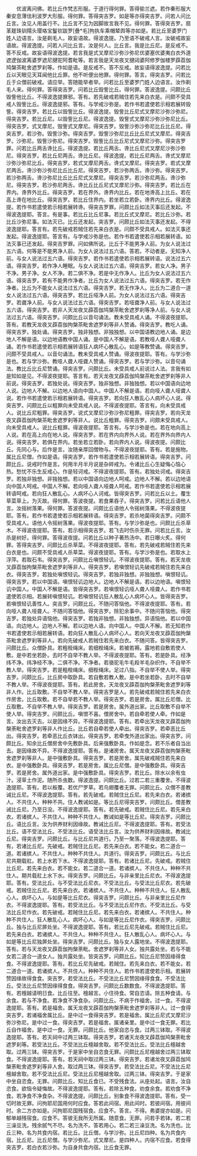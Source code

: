 <!-- { "loadSidebar": true } -->
　　优波离问佛。若比丘作梵志形服。于道行得何罪。答得偷兰遮。若作秦形服大秦安息薄佉利波罗大形服。得何罪。答得突吉罗。如是等亦得突吉罗。问若人问比丘言。汝见人用盖行不。比丘言不见为因脚故言我不见。得何罪。答得突吉罗。扇革屣珠钏羺头璎珞宝鬘钦跋罗[疊*毛]拘执车乘帽辇舆等亦如是。若比丘至婆罗门姓人边语言。汝是剃毛人。故妄语故。得波逸提。乃至语不破戒人言。汝破戒故妄语故。得波逸提。问若人问比丘言。汝是何人。比丘言。我是比丘尼。是反戒不。答不反戒。故妄语得波逸提。若言我是式叉摩尼沙弥沙弥尼优婆塞优婆夷白衣外道遮逻伽波离婆罗遮尼揵驼阿耆毗等。若言我是天龙夜叉揵闼婆阿修罗伽楼罗薜荔伽鸠槃茶毗舍遮罗刹等。作如是语。是反戒不。答不反戒。故妄语得波逸提。问若比丘以天眼见天耳闻他比丘罪。他不听便出他罪。得何罪。答言。得突吉罗。问若比丘于众僧前破戒。请应举。答随能举者举。问若比丘至婆罗门姓人边语言。汝作剃毛人来。得何罪。答得突吉罗。问若比丘毁訾比丘。得何罪。答波逸提。问颇比丘毁訾他比丘。不得波逸提罪邪。答有。若先破戒若贼住若先来白衣是。问颇不受具戒人毁訾比丘。得波逸提邪。答有。与学戒沙弥是。若作书若遣使若示相若展转毁訾。得突吉罗。若比丘以毁訾比丘。得波逸提。毁訾比丘尼式叉摩尼沙弥沙弥尼。得突吉罗。若比丘尼。以毁訾比丘尼。得波逸提。毁訾式叉摩尼沙弥沙弥尼比丘。得突吉罗。式叉摩尼。毁訾式叉摩尼。得突吉罗。毁訾沙弥沙弥尼比丘比丘尼。得突吉罗。若沙弥。毁訾沙弥。得突吉罗。毁訾沙弥尼比丘比丘尼式叉摩尼。得突吉罗。沙弥尼。毁訾沙弥尼。得突吉罗。毁訾比丘比丘尼式叉摩尼沙弥。得突吉罗罪。问若比丘两舌谗比丘。得波逸提。若比丘两舌。谗比丘尼式叉摩尼沙弥沙弥尼。得突吉罗。若比丘尼两舌。谗比丘尼。得波逸提。若比丘尼两舌。谗式叉摩尼沙弥沙弥尼比丘。得突吉罗。若式叉摩尼两舌。谗式叉摩尼。得突吉罗。若式叉摩尼两舌。谗沙弥沙弥尼比丘比丘尼。得突吉罗。若沙弥两舌。谗沙弥。得突吉罗。若沙弥两舌。谗沙弥尼比丘比丘尼式叉摩尼。得突吉罗。若沙弥尼两舌。谗沙弥尼。得突吉罗。若沙弥尼两舌。谗比丘比丘尼式叉摩尼沙弥。得突吉罗。若比丘在界内。谗界外比丘。得突吉罗。若在界外。谗界内比丘。若在地谗高上比丘。若在高上谗在地比丘。得突吉罗。若比丘住界内。若坐若立若卧。谗界内比丘。得波逸提。若作书若遣使若示相若展转谗。得突吉罗罪。问颇比丘如法灭事后还发起。不得波逸提耶。答言。有是事。若比丘比丘尼事。若比丘式叉摩尼。若比丘沙弥。若比丘沙弥尼事。如法灭已。比丘还发起。突吉罗。问颇比丘如法灭事还发起。不得波逸提耶。答言有。若先破戒若贼住若先来白衣是。问颇不受具戒人。如法灭事还发起。得波逸提耶。答言有。与学戒沙弥是也。若作书若遣使若示相若展转语。如法灭事已还发起。得突吉罗罪。问如佛所说。比丘于不能男净人前。为女人说法过五六语。何等是不能男净人前。为女人说法过五六语。答若。不动者是。无知净人前。与女人说法过五六语。得突吉罗。若作书若遣使若示相若展转语。说法过五六语。得突吉罗。若作净人睡眠。与女人说法过五六语。得突吉罗。若女人净。男子不净。男子净。女人不净。若二俱不净。若是中无作净人。比丘为女人说法过五六语。得突吉罗。若有不能男作净者。比丘为女人说法过五六语。得突吉罗。若无作净者。比丘为不能女人说法过五六语。得突吉罗。若无作净人。比丘为二道合一道女人说法过五六语。得突吉罗。若比丘哑净人前。为女人说法过五六语。得突吉罗。若聋净人前。与女人说法过五六语。得突吉罗。若哑聋净人前。与女人说法过五六语。得突吉罗。若非人天龙夜叉薜荔伽鸠槃茶毗舍遮罗刹等净人前。与女人说法过五六语。得突吉罗。问颇比丘以音句诵法。教未受具戒人诵。不得波夜提耶。答有。若教天龙夜叉薜荔伽拘槃茶毗舍遮罗刹等非人赞诵。得突吉罗。教吃人诵。得突吉罗。独处诵。得突吉罗。独非独想。非独独想。以中国语教边地人诵。是边地人不解是语。以边地语教中国人诵。是中国人不解是语。若教哑人聋人哑聋人诵。若作书若遣使若示相若展转语狂人病坏心散乱心。如是等教赞诵。得突吉罗。问颇不受具戒人。以音句诵法。教未受具戒人赞诵。得波夜提耶。答有。与学沙弥是也。若与学沙弥。教哑人聋人哑聋人赞诵。得突吉罗。若与学沙弥。以音句诵法。教比丘比丘尼赞诵。得突吉罗。问颇比丘。未受具戒人前说过人法。言我有如是知如是见。不得波夜提耶。答言有。若天龙夜叉薜荔伽鸠槃茶毗舍遮罗刹等非人前说。得突吉罗。若独处说。得突吉罗。独非独想。非独独想。若以中国语向边地人说。边地人不解。以边地人语向中国人。中国人不解是语。若向哑人聋人哑聋人说。若作书若遣使若示相若展转语。得突吉罗。若向狂人散乱心人病坏心人说。得突吉罗。问颇比丘以粗罪向未受具戒人说。不得波夜提耶。答言有。向未受具戒人。说比丘尼粗罪。得突吉罗。说式叉摩尼沙弥沙弥尼粗罪。得突吉罗。若向天龙夜叉薜荔伽拘槃茶毗舍遮罗刹等非人。说比丘粗罪。得突吉罗。问颇未受具戒人。向未受具戒人。说比丘粗罪。得波夜提耶。答言有。与学沙弥是也。若在地向高上人说。若在高上向在地人说。得突吉罗。若在界内向界外人说。若在界外向界内人说。得突吉罗。若俱在界内。若坐若立若卧。若向界内人说。得波夜提。问颇比丘。先同心与。后作是言。汝随亲厚回僧物与。不得波夜提耶。答有。若是施物。属比丘尼僧。作如是语。得突吉罗。若作书若遣使若示相若展转语。得突吉罗。问颇比丘。说戒时作是言。何用半月半月说是杂碎戒为。令诸比丘心生疑悔心恼心热。愁忧不乐生反戒心。作是轻诃戒。不得波夜提耶。答有。若独处诃戒。得突吉罗。若独非独想。非独独想。若以中国语向边地人呵戒。边地人不解。若以边地语向中国人呵戒。中国人不解。若向哑人聋人哑聋人呵戒。若作书若遣使若示相若展转语呵戒。若向狂人散乱心。人病坏心人诃戒。皆得突吉罗。问若比丘以土。覆生草菜草上。为灭故。得何罪。答波夜提。若食果吞子。得突吉罗。问若比丘语他人言。汝摇树落果。得何罪。答波夜提。问颇比丘语他人令摇树落果。不得波夜提耶。答有。若作书若遣使若示相若展转语。得突吉罗。若杀地菌得突吉罗。问颇不受具戒人。语他人令摇树落果。得波夜提耶。答有。与学沙弥是也。问颇比丘杀草木。不得波夜提耶。答有。若示相得突吉罗。若飞去时伤杀无罪。问若比丘言。汝杀是树好。得何罪。答得波夜提。问若比丘以种子著热汤中。若日曝火炙。得何罪。答得突吉罗。问颇比丘杀草菜。不得波夜提耶。答有。若先破戒若贼住若先来白衣是也。问颇不受具戒人杀草菜。得波夜提耶。答有。与学沙弥是也。若取水上浮萍。若取石韦。得突吉罗。问颇比丘嗔恨轻讥。不得波夜提耶。答有。若天龙夜叉薜荔伽拘槃茶毗舍遮罗刹等非人。得突吉罗。若嗔恨轻讥先破戒若贼住若先来白衣。得突吉罗。若独处嗔恨轻讥。得突吉罗。若独非独想。非独独想。嗔恨轻讥。得突吉罗。若以中国语。嗔恨轻讥边地人。边地人不解是语。若以边地语。嗔恨轻讥中国人。中国人不解是语。皆得突吉罗。若嗔恨轻讥哑人聋人哑聋人。若作书若遣使若示相。若展转嗔恨轻讥。若嗔恨轻讥狂人散乱心人病坏心人。皆得突吉罗。若嗔恨轻讥善性人。突吉罗。问颇比丘。不随问答恼他。不得波夜提耶。答有。若向哑人聋人哑聋人。不随问答恼他。得突吉罗。除犯余事中。不随问答恼他。得突吉罗。若独处异语恼他。得突吉罗。若独非独想。非独独想。异语恼他。若以中国语。向边地人。边地人不解。若以边地人语。向中国人。中国人不解。若无知若作书若遣使若示相若展转语。若向狂人散乱心人病坏心人。若向天龙夜叉薜荔伽拘槃茶毗舍遮罗刹等非人。若向先破戒人若贼住若先来白衣。不随问答。皆得突吉罗。问颇比丘。众僧卧具。若粗梐绳床。若细梐绳床。若被若褥。露地若自敷若使人敷。是中若坐若卧。去时不自举不教人举。不得波夜提耶。答有。若是卧具。经净纬不净。纬净经不净。二俱不净。不净者。若骆驼毛牛毛羖羊毛杂织作。不自举不教人举。得突吉罗。若是粗梐绳床。细梐绳床。足过八指。不自举不使人举。得突吉罗。问颇比丘。比丘房中取卧具。若自敷若教人敷。是中若坐若卧。去时不自举不教人举。不得波夜提耶。答有。若此房舍。天龙夜叉薜荔伽拘槃荼毗舍遮罗刹等非人作。比丘取敷。不自举不教人举。得突吉罗是人。若先破戒若贼住若先来白衣作房舍。比丘取敷。若不自举若不教人举。得突吉罗。若是房舍。属比丘尼僧。比丘取敷。不自举不教人举。得突吉罗。若是房舍。属外道出家。比丘取敷不自举不使人举。得突吉罗。问颇比丘。嗔恨不喜。僧房舍中。若自牵若使人牵。作如是言。汝出去灭去。以是因缘不异。不得波逸提耶。答有。若牵出天龙夜叉薜荔伽拘槃荼毗舍遮罗刹等非人作比丘。比丘若自牵若使人牵出。得突吉罗。若牵恶比丘出。得突吉罗。若牵恶比丘衣钵出。得突吉罗。若牵曳外道出家出。得突吉罗。问颇比丘。知余比丘僧房舍中先敷卧具。后来强敷卧具。作如是念。若不乐者自当出去。是因缘故不异。不得波逸提耶。答有。是诸房舍。属天龙夜叉薜荔伽拘槃荼毗舍遮罗刹等非人。是中强敷卧具。得突吉罗。若是房舍。属先破戒贼住若先来白衣。是中强敷卧具。得突吉罗。若是房舍。属比丘尼僧。是中强敷卧具。得突吉罗。若是房舍。属外道出家。是中强敷卧具。得突吉罗。若比丘。除水以余有虫汁。浸草土作泥。随所杀虫数。得波逸提。问颇比丘。过若二若三重覆舍。不得波逸提耶。答有。若以板覆。若优尸罗草。若鸟翅覆者无罪。问颇比丘。众僧不差教诫比丘尼。不得波逸提耶。答有。若先破戒。若贼住比丘尼。若先来白衣。若诸摈人。不共住人。种种不共。住人教诫如是。等比丘尼得突吉罗。问颇比丘。僧差教诫比丘尼。乃至日没。不得波逸提耶。答有。若先破戒。若贼住比丘尼。若先来白衣。若诸摈人。不共住人。种种不共住人。教诫如是等比丘尼。得突吉罗。问颇比丘。语比丘言。汝为供养财利因缘故。教诫比丘尼。不得波逸提耶。答有。若受法比丘。语不受法比丘。不受法比丘。语受法比丘言。汝为供养财利因缘故。教诫比丘尼。得突吉罗。问颇比丘。与比丘尼共道行。乃至一聚落。不得波逸提耶。答有。若诸比丘尼。先破戒。若贼住比丘尼。若先来白衣。若不能女。若二道合一道。若诸摈人。不共住人。种种不共住人。共道行。得突吉罗。问颇比丘。与比丘尼共期载舡。若上水若下水。不得波逸提耶。答有。若诸比丘尼。先破戒。若贼住比丘尼。若先来白衣。若不能女。若二道合一道。若诸摈人。不共住人。种种不共住人。期共载舡上水下水。得突吉罗。问颇比丘。与非亲里比丘尼衣。不得波逸提耶。答有。受法比丘。与不受法比丘尼衣。不受法比丘。与受法比丘尼衣。若先破戒。若贼住比丘尼。若先来白衣。若诸摈人。不共住人。种种不共住人。狂人散乱心人。病坏心人。与如是等比丘尼衣。得突吉罗。问颇比丘。与非亲里比丘尼作衣。不得波逸提耶。答有。若受法比丘。与不受法比丘尼作衣。不受法比丘。与受法比丘尼作衣。若先破戒。若贼住比丘尼。若先来白衣。若诸摈人。不共住人。种种不共住人。狂人散乱心人。病坏心人。与如是等比丘尼作衣。得突吉罗。问颇比丘。独与比丘尼屏处坐。不得波逸提耶。答有。若比丘尼先破戒。若贼住比丘尼。若先来白衣。若诸摈人。不共住人。种种不共住人。狂人散乱心人。病坏心人。与如是等比丘尼独屏处坐。得突吉罗。问颇比丘。独与女人露地坐。不得波逸提耶。答有。若与天龙夜叉薜荔伽拘槃荼毗。舍遮罗刹等非人女。独共露处坐。若与不能女若二道合一道女人。独共露处坐。皆突吉罗。问颇比丘。知比丘尼赞因缘得食食。不得波逸提耶。答有。若比丘尼先破戒。若贼住。若先来白衣。若不能女。若二道合一道。若诸摈人。不共住人。种种不共住人。若作书若遣使若示相。若展转赞因缘故得食食。突吉罗。若受法比丘。不受法比丘尼赞因缘得食食。不受法比丘。受法比丘尼赞因缘得食食。得突吉罗。问颇比丘数数食。不得波逸提耶。答有。若檀越请明日食。比丘往至。檀越言。小住待食。常自恣请。除五种食请。与余食。若与不净食。若净食不净食杂。问颇比丘。不病于作福舍。过一食。不得波逸提耶。答有。若是福舍。属天龙夜叉薜荔伽拘槃荼毗舍遮罗刹等非人。过一食得突吉罗。若诸福舍属比丘。是中过一食得突吉罗。若是福舍。属比丘尼式叉摩尼沙弥沙弥尼。是中过一食。得突吉罗。若是福舍。属诸亲里。是中过一食无罪。若比丘自作福舍。是中过一食。无罪。问颇比丘。他家自恣与食。过两三钵取。不得波逸提耶。答有。若天祠中过两三钵取。得突吉罗。若诸天龙夜叉薜荔伽鸠槃荼毗舍遮罗刹等。若受法比丘。不受法比丘檀越舍取。若不受法比丘。受法比丘檀越舍取。过两三钵。得突吉罗。于是家中坐自恣食无罪。问颇比丘尼檀越舍过两三钵取食。不得波逸提耶。答有。若天祠中取过两三钵。得突吉罗。若诸龙夜叉薜荔伽鸠槃荼毗舍遮罗刹等非人舍。取过两三钵。得突吉罗。若受法比丘尼。不受法比丘尼檀越舍取。若不受法比丘尼。受法比丘尼檀越舍取。过两三钵。得突吉罗。于是家中坐自恣食。无罪。问颇比丘。知比丘食已。不受残食法。从座处起。语言。汝自恣食。欲恼令疑悔故。不得波逸提耶。答有。若除五种食。劝食余食。若劝食不净食。若净食不净食杂。不得波逸提。问颇比丘。别象食不得波逸提耶。答有。受一切时故无罪。问拘耶尼国用何时应食。答若此间宿。用此间时。若彼间宿。用彼间时。余二方亦如是。问拘耶尼国残宿食。应食不。答言。不得。弗婆提亦如是。问郁单越残宿食。应食不。答彼无我所无所属。随意食。无罪。问若手若钵。若二若三澡豆洗。残余腻气不尽。名为洗不。答若用心。若二若三澡豆洗。名为洗也。比丘三种。名为共食内宿。若比丘。比丘僧。与学沙弥。比丘尼四种。名为共食内宿。比丘尼。比丘尼僧。与学沙弥尼。式叉摩尼。是四种人。内宿不应食。若食得突吉罗。若白衣若沙弥。为自身共食内宿。比丘食无罪。
